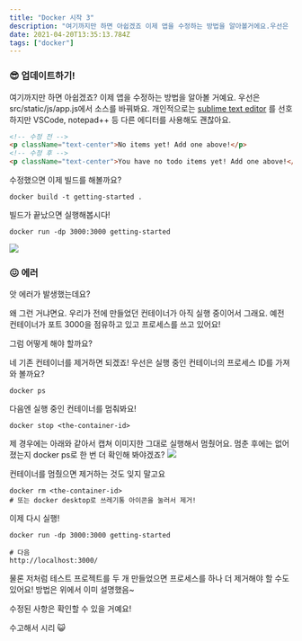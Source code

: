 ```yaml
---
title: "Docker 시작 3"
description: "여기까지만 하면 아쉽겠죠 이제 앱을 수정하는 방법을 알아볼거에요.우선은 srcstaticjsapp.js에서 소스를 바꿔봐요. 개인적으로는 sublime text editor 를 선호하지만 VSCode, notepad++ 등 다른 에디터를 사용해도 괜찮아요. 수정"
date: 2021-04-20T13:35:13.784Z
tags: ["docker"]
---
```

### 😎 업데이트하기!
여기까지만 하면 아쉽겠죠? 이제 앱을 수정하는 방법을 알아볼 거예요.
우선은 src/static/js/app.js에서 소스를 바꿔봐요. 개인적으로는 [sublime text editor](https://www.sublimetext.com/3) 를 선호하지만 VSCode, notepad++ 등 다른 에디터를 사용해도 괜찮아요. 
```html
<!-- 수정 전 -->
<p className="text-center">No items yet! Add one above!</p>
<!-- 수정 후 -->
<p className="text-center">You have no todo items yet! Add one above!</p>
```

수정했으면 이제 빌드를 해볼까요?
```
docker build -t getting-started .
```
빌드가 끝났으면 실행해봅시다! 
```
docker run -dp 3000:3000 getting-started
```
![](/velogimages/8002d255-74eb-45a6-a500-67349434733f-image.png)
### 😖 에러
앗 에러가 발생했는데요?

왜 그런 거냐면요.
우리가 전에 만들었던 컨테이너가 아직 실행 중이어서 그래요. 
예전 컨테이너가 포트 3000을 점유하고 있고 프로세스를 쓰고 있어요! 

그럼 어떻게 해야 할까요?

네 기존 컨테이너를 제거하면 되겠죠!
우선은 실행 중인 컨테이너의 프로세스 ID를 가져와 볼까요?
```
docker ps
```
다음엔 실행 중인 컨테이너를 멈춰봐요!
```
docker stop <the-container-id>
```
제 경우에는 아래와 같아서 캡쳐 이미지한 그대로 실행해서 멈췄어요. 멈춘 후에는 없어졌는지 docker ps로 한 번 더 확인해 봐야겠죠?
![](/velogimages/bd9b95d7-a69c-4da3-954a-e988d55f6e02-image.png)
 
컨테이너를 멈췄으면 제거하는 것도 잊지 말고요
```
docker rm <the-container-id>
# 또는 docker desktop로 쓰레기통 아이콘을 눌러서 제거! 
```

이제 다시 실행!
```
docker run -dp 3000:3000 getting-started

# 다음
http://localhost:3000/
```

물론 저처럼 테스트 프로젝트를 두 개 만들었으면 프로세스를 하나 더 제거해야 할 수도 있어요! 방법은 위에서 이미 설명했음~

수정된 사항은 확인할 수 있을 거예요!

수고해서 시리 😺